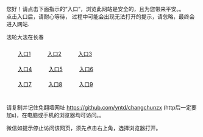您好！请点击下面指示的“入口”，浏览此网站是安全的，且为您带来平安。。 <br/>
点击入口后，请耐心等待， 过程中可能会出现无法打开的提示，请忽略，最终会进入网站. </br>

法轮大法在长春<br/>
<div style="padding:10px"><a style="margin:20px" target="_blank" href="https://dk9tm03hcvqsd.cloudfront.net/2Qpsp?wcqsdqli" id="ccLink1" rel="nofollow">入口1</a> <a target="_blank" style="margin:20px" href="https://d1utsvi3vw58s2.cloudfront.net/2Qpsp?cxuzpgzl" id="ccLink2" rel="nofollow">入口2</a> <a style="margin:20px" target="_blank" href="https://d2n3p6aiqvb2l5.cloudfront.net/2Qpsp?gacaxvkx" id="ccLink3" rel="nofollow">入口3</a></div>

<div style="padding:10px" ><a style="margin:20px" target="_blank" href="https://dk9tm03hcvqsd.cloudfront.net/2Qpsp?wcqsdqli" id="ccLink4" rel="nofollow">入口4</a> <a style="margin:20px" href="https://d1utsvi3vw58s2.cloudfront.net/2Qpsp?cxuzpgzl" target="_blank" id="ccLink5" rel="nofollow">入口5</a> <a style="margin:20px" href="https://d2n3p6aiqvb2l5.cloudfront.net/2Qpsp?gacaxvkx" target="_blank" id="ccLink6" rel="nofollow">入口6</a></div>

<div style="padding:10px"><a style="margin:20px" target="_blank" href="https://dk9tm03hcvqsd.cloudfront.net/2Qpsp?wcqsdqli" id="ccLink7" rel="nofollow">入口7</a> <a style="margin:20px" href="https://d1utsvi3vw58s2.cloudfront.net/2Qpsp?cxuzpgzl" target="_blank" id="ccLink8" rel="nofollow">入口8</a> <a style="margin:20px" target="_blank" href="https://d2n3p6aiqvb2l5.cloudfront.net/2Qpsp?gacaxvkx" id="ccLink9" rel="nofollow">入口9</a></div>

<br/>



请复制并记住免翻墙网址 https://github.com/yntd/changchunzx (http后一定要加s)，在电脑或手机的浏览器均可访问。。<br/>

微信如提示停止访问该网页，须先点击右上角，选择浏览器打开。

